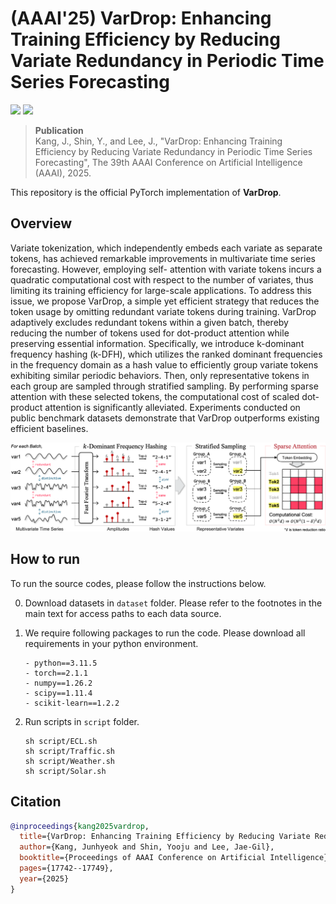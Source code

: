 # (AAAI'25) VarDrop: Enhancing Training Efficiency by Reducing Variate Redundancy in Periodic Time Series Forecasting
[![](https://img.shields.io/badge/AAAI-2025-b3671b.svg?style=plastic)](https://ojs.aaai.org/index.php/AAAI/article/view/33951)
[![](https://img.shields.io/badge/arXiv-2501.14183-b31b1b.svg?style=plastic)](https://arxiv.org/abs/2501.14183)

> __Publication__ </br>
> Kang, J., Shin, Y., and Lee, J., "VarDrop: Enhancing Training Efficiency by Reducing Variate Redundancy in Periodic Time Series Forecasting", The 39th AAAI Conference on Artificial Intelligence (AAAI), 2025.

This repository is the official PyTorch implementation of **VarDrop**. 




## Overview
Variate tokenization, which independently embeds each variate as separate tokens, has achieved remarkable improvements in multivariate time series forecasting. However, employing self- attention with variate tokens incurs a quadratic computational cost with respect to the number of variates, thus limiting its training efficiency for large-scale applications. To address this issue, we propose VarDrop, a simple yet efficient strategy that reduces the token usage by omitting redundant variate tokens during training. VarDrop adaptively excludes redundant tokens within a given batch, thereby reducing the number of tokens used for dot-product attention while preserving essential information. Specifically, we introduce k-dominant frequency hashing (k-DFH), which utilizes the ranked dominant frequencies in the frequency domain as a hash value to efficiently group variate tokens exhibiting similar periodic behaviors. Then, only representative tokens in each group are sampled through stratified sampling. By performing sparse attention with these selected tokens, the computational cost of scaled dot-product attention is significantly alleviated. Experiments conducted on public benchmark datasets demonstrate that VarDrop outperforms existing efficient baselines. 

<img src="images/VarDrop.png">
 
## How to run
To run the source codes, please follow the instructions below.

0. Download datasets in ```dataset``` folder. Please refer to the footnotes in the main text for access paths to each data source.

1. We require following packages to run the code. Please download all requirements in your python environment.

   ```shell
   - python==3.11.5
   - torch==2.1.1
   - numpy==1.26.2
   - scipy==1.11.4
   - scikit-learn==1.2.2
   ```

2. Run scripts in ```script``` folder.

   ```shell
   sh script/ECL.sh
   sh script/Traffic.sh
   sh script/Weather.sh
   sh script/Solar.sh
   ```


## Citation
```bibtex
@inproceedings{kang2025vardrop,
  title={VarDrop: Enhancing Training Efficiency by Reducing Variate Redundancy in Periodic Time Series Forecasting},
  author={Kang, Junhyeok and Shin, Yooju and Lee, Jae-Gil},
  booktitle={Proceedings of AAAI Conference on Artificial Intelligence},
  pages={17742--17749},
  year={2025}
}
``` 
 
 
 
 
 
 
 
 
 
 
 
 
 
 
 
 
 
 
 
